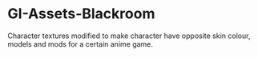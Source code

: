 # GI-Assets-Blackroom
Character textures modified to make character have opposite skin colour, models and mods for a certain anime game.
